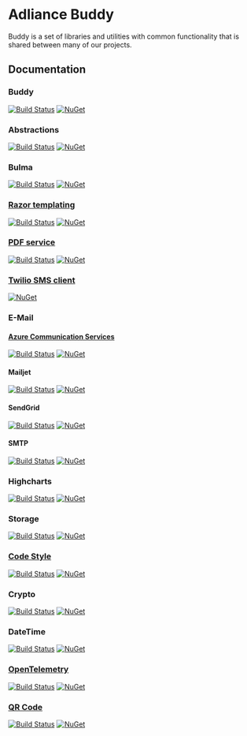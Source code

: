 # Adliance Buddy

Buddy is a set of libraries and utilities with common functionality that is shared between many of our projects.

## Documentation

### Buddy

[![Build Status](https://dev.azure.com/adliance/Open%20Source%20Projects/_apis/build/status%2FBuddy?branchName=master)](https://dev.azure.com/adliance/Open%20Source%20Projects/_build/latest?definitionId=140&branchName=master)
[![NuGet](https://img.shields.io/nuget/v/Adliance.AspNetCore.Buddy.svg)](https://www.nuget.org/packages/Adliance.AspNetCore.Buddy/)

### Abstractions

[![Build Status](https://dev.azure.com/adliance/Open%20Source%20Projects/_apis/build/status%2FBuddy%20Abstractions?branchName=master)](https://dev.azure.com/adliance/Open%20Source%20Projects/_build/latest?definitionId=201&branchName=master)
[![NuGet](https://img.shields.io/nuget/v/Adliance.AspNetCore.Buddy.Abstractions.svg)](https://www.nuget.org/packages/Adliance.AspNetCore.Buddy.Abstractions/)


### Bulma

[![Build Status](https://dev.azure.com/adliance/Open%20Source%20Projects/_apis/build/status%2FBuddy%20Bulma?branchName=master)](https://dev.azure.com/adliance/Open%20Source%20Projects/_build/latest?definitionId=146&branchName=master)
[![NuGet](https://img.shields.io/nuget/v/Adliance.AspNetCore.Buddy.Bulma.svg)](https://www.nuget.org/packages/Adliance.AspNetCore.Buddy.Bulma/)


### [Razor templating](src/Adliance.AspNetCore.Buddy.Template.Razor/readme.md)

[![Build Status](https://dev.azure.com/adliance/Open%20Source%20Projects/_apis/build/status%2FBuddy%20Template.Razor?branchName=master)](https://dev.azure.com/adliance/Open%20Source%20Projects/_build/latest?definitionId=186&branchName=master)
[![NuGet](https://img.shields.io/nuget/v/Adliance.AspNetCore.Buddy.Template.Razor.svg)](https://www.nuget.org/packages/Adliance.AspNetCore.Buddy.Template.Razor/)

### [PDF service](src/Adliance.AspNetCore.Buddy.Pdf/readme.md)

[![Build Status](https://dev.azure.com/adliance/Open%20Source%20Projects/_apis/build/status%2FBuddy%20PDF?branchName=master)](https://dev.azure.com/adliance/Open%20Source%20Projects/_build/latest?definitionId=185&branchName=master)
[![NuGet](https://img.shields.io/nuget/v/Adliance.AspNetCore.Buddy.Pdf.svg)](https://www.nuget.org/packages/Adliance.AspNetCore.Buddy.Pdf/)

### [Twilio SMS client](src/Adliance.AspNetCore.Buddy.Sms.Twilio/readme.md)

[![NuGet](https://img.shields.io/nuget/v/Adliance.AspNetCore.Buddy.Sms.Twilio.svg)](https://www.nuget.org/packages/Adliance.AspNetCore.Buddy.Sms.Twilio/)

### E-Mail

#### [Azure Communication Services](src/Adliance.AspNetCore.Buddy.Email.AzureCommunicationServices/readme.md)

[![Build Status](https://dev.azure.com/adliance/Open%20Source%20Projects/_apis/build/status%2FBuddy%20AzureCommunication?branchName=master)](https://dev.azure.com/adliance/Open%20Source%20Projects/_build/latest?definitionId=183&branchName=master)
[![NuGet](https://img.shields.io/nuget/v/Adliance.AspNetCore.Buddy.Email.AzureCommunicationServices.svg)](https://www.nuget.org/packages/Adliance.AspNetCore.Buddy.Email.AzureCommunicationServices/)

#### Mailjet

[![Build Status](https://dev.azure.com/adliance/Open%20Source%20Projects/_apis/build/status%2FBuddy%20MailJet?branchName=master)](https://dev.azure.com/adliance/Open%20Source%20Projects/_build/latest?definitionId=139&branchName=master)
[![NuGet](https://img.shields.io/nuget/v/Adliance.AspNetCore.Buddy.Email.Mailjet.svg)](https://www.nuget.org/packages/Adliance.AspNetCore.Buddy.Email.Mailjet/)


#### SendGrid

[![Build Status](https://dev.azure.com/adliance/Open%20Source%20Projects/_apis/build/status%2FBuddy%20SendGrid?branchName=master)](https://dev.azure.com/adliance/Open%20Source%20Projects/_build/latest?definitionId=202&branchName=master)
[![NuGet](https://img.shields.io/nuget/v/Adliance.AspNetCore.Buddy.Email.SendGrid.svg)](https://www.nuget.org/packages/Adliance.AspNetCore.Buddy.Email.SendGrid/)


#### SMTP

[![Build Status](https://dev.azure.com/adliance/Open%20Source%20Projects/_apis/build/status%2FBuddy%20SMTP?branchName=master)](https://dev.azure.com/adliance/Open%20Source%20Projects/_build/latest?definitionId=200&branchName=master)
[![NuGet](https://img.shields.io/nuget/v/Adliance.AspNetCore.Buddy.Email.Smtp.svg)](https://www.nuget.org/packages/Adliance.AspNetCore.Buddy.Email.Smtp/)


### Highcharts

[![Build Status](https://dev.azure.com/adliance/Open%20Source%20Projects/_apis/build/status%2FBuddy%20Highcharts?branchName=master)](https://dev.azure.com/adliance/Open%20Source%20Projects/_build/latest?definitionId=194&branchName=master)
[![NuGet](https://img.shields.io/nuget/v/Adliance.AspNetCore.Buddy.Highcharts.svg)](https://www.nuget.org/packages/Adliance.AspNetCore.Buddy.Highcharts/)


### Storage
[![Build Status](https://dev.azure.com/adliance/Open%20Source%20Projects/_apis/build/status%2FBuddy%20Storage?branchName=master)](https://dev.azure.com/adliance/Open%20Source%20Projects/_build/latest?definitionId=173&branchName=master)
[![NuGet](https://img.shields.io/nuget/v/Adliance.AspNetCore.Buddy.Storage.svg)](https://www.nuget.org/packages/Adliance.AspNetCore.Buddy.Storage/)

### [Code Style](src/Adliance.Buddy.CodeStyle/readme.md)
[![Build Status](https://dev.azure.com/adliance/Open%20Source%20Projects/_apis/build/status%2FBuddy%20CodeStyle?branchName=master)](https://dev.azure.com/adliance/Open%20Source%20Projects/_build/latest?definitionId=159&branchName=master)
[![NuGet](https://img.shields.io/nuget/v/Adliance.Buddy.CodeStyle.svg)](https://www.nuget.org/packages/Adliance.Buddy.CodeStyle/)

### Crypto
[![Build Status](https://dev.azure.com/adliance/Open%20Source%20Projects/_apis/build/status%2FBuddy%20Crypto?branchName=master)](https://dev.azure.com/adliance/Open%20Source%20Projects/_build/latest?definitionId=172&branchName=master)
[![NuGet](https://img.shields.io/nuget/v/Adliance.Buddy.Crypto.svg)](https://www.nuget.org/packages/Adliance.Buddy.Crypto/)

### DateTime
[![Build Status](https://dev.azure.com/adliance/Open%20Source%20Projects/_apis/build/status%2FBuddy%20DateTime?branchName=master)](https://dev.azure.com/adliance/Open%20Source%20Projects/_build/latest?definitionId=141&branchName=master)
[![NuGet](https://img.shields.io/nuget/v/Adliance.Buddy.DateTime.svg)](https://www.nuget.org/packages/Adliance.Buddy.DateTime/)

### [OpenTelemetry](src/Adliance.AspNetCore.Buddy.OpenTelemetry/README.md)
[![Build Status](https://dev.azure.com/adliance/Open%20Source%20Projects/_apis/build/status%2FBuddy%20OpenTelemetry?branchName=master)](https://dev.azure.com/adliance/Open%20Source%20Projects/_build/latest?definitionId=190&branchName=master)
[![NuGet](https://img.shields.io/nuget/v/Adliance.AspNetCore.Buddy.OpenTelemetry.svg)](https://www.nuget.org/packages/Adliance.AspNetCore.Buddy.OpenTelemetry/)

### [QR Code](src/Adliance.Buddy.QrCode/README.md)
[![Build Status](https://dev.azure.com/adliance/Open%20Source%20Projects/_apis/build/status%2FBuddy%20QrCode?branchName=master)](https://dev.azure.com/adliance/Open%20Source%20Projects/_build/latest?definitionId=193&branchName=master)
[![NuGet](https://img.shields.io/nuget/v/Adliance.Buddy.QrCode.svg)](https://www.nuget.org/packages/Adliance.Buddy.QrCode/)
